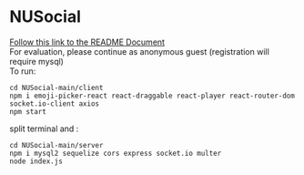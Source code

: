 # NUSocial

[Follow this link to the README Document](https://docs.google.com/document/d/1IJQ_--lYs1CFc_PG3hWkCoFHuZnktSOG3GNSxB0Mi2A/edit?usp=sharing)
<br>
For evaluation, please continue as anonymous guest (registration will require mysql)
<br>
To run: 

```
cd NUSocial-main/client
npm i emoji-picker-react react-draggable react-player react-router-dom socket.io-client axios
npm start
```
split terminal and :
```
cd NUSocial-main/server
npm i mysql2 sequelize cors express socket.io multer
node index.js
```
